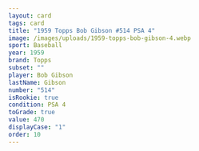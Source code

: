 ```yaml
---
layout: card
tags: card
title: "1959 Topps Bob Gibson #514 PSA 4"
image: /images/uploads/1959-topps-bob-gibson-4.webp
sport: Baseball
year: 1959
brand: Topps
subset: ""
player: Bob Gibson
lastName: Gibson
number: "514"
isRookie: true
condition: PSA 4
toGrade: true
value: 470
displayCase: "1"
order: 10
---
```

